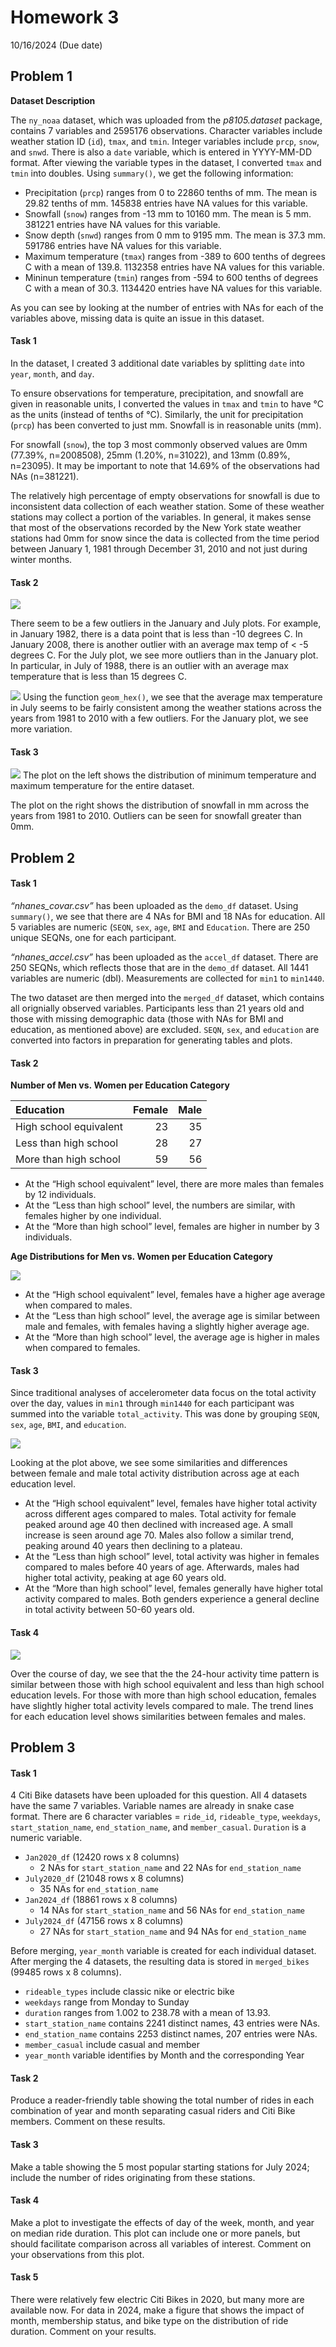 Homework 3
================
10/16/2024 (Due date)

## Problem 1

**Dataset Description**

The `ny_noaa` dataset, which was uploaded from the *p8105.dataset*
package, contains 7 variables and 2595176 observations. Character
variables include weather station ID (`id`), `tmax`, and `tmin`. Integer
variables include `prcp`, `snow`, and `snwd`. There is also a `date`
variable, which is entered in YYYY-MM-DD format. After viewing the
variable types in the dataset, I converted `tmax` and `tmin` into
doubles. Using `summary()`, we get the following information:

- Precipitation (`prcp`) ranges from 0 to 22860 tenths of mm. The mean
  is 29.82 tenths of mm. 145838 entries have NA values for this
  variable.
- Snowfall (`snow`) ranges from -13 mm to 10160 mm. The mean is 5 mm.
  381221 entries have NA values for this variable.
- Snow depth (`snwd`) ranges from 0 mm to 9195 mm. The mean is 37.3 mm.
  591786 entries have NA values for this variable.
- Maximum temperature (`tmax`) ranges from -389 to 600 tenths of degrees
  C with a mean of 139.8. 1132358 entries have NA values for this
  variable.
- Mininun temperature (`tmin`) ranges from -594 to 600 tenths of degrees
  C with a mean of 30.3. 1134420 entries have NA values for this
  variable.

As you can see by looking at the number of entries with NAs for each of
the variables above, missing data is quite an issue in this dataset.

#### Task 1

In the dataset, I created 3 additional date variables by splitting
`date` into `year`, `month`, and `day`.

To ensure observations for temperature, precipitation, and snowfall are
given in reasonable units, I converted the values in `tmax` and `tmin`
to have °C as the units (instead of tenths of °C). Similarly, the unit
for precipitation (`prcp`) has been converted to just mm. Snowfall is in
reasonable units (mm).

For snowfall (`snow`), the top 3 most commonly observed values are 0mm
(77.39%, n=2008508), 25mm (1.20%, n=31022), and 13mm (0.89%, n=23095).
It may be important to note that 14.69% of the observations had NAs
(n=381221).

The relatively high percentage of empty observations for snowfall is due
to inconsistent data collection of each weather station. Some of these
weather stations may collect a portion of the variables. In general, it
makes sense that most of the observations recorded by the New York state
weather stations had 0mm for snow since the data is collected from the
time period between January 1, 1981 through December 31, 2010 and not
just during winter months.

#### Task 2

![](p8105_hw3_sjt2164_files/figure-gfm/two-panel%20plot-1.png)<!-- -->

There seem to be a few outliers in the January and July plots. For
example, in January 1982, there is a data point that is less than -10
degrees C. In January 2008, there is another outlier with an average max
temp of \< -5 degrees C. For the July plot, we see more outliers than in
the January plot. In particular, in July of 1988, there is an outlier
with an average max temperature that is less than 15 degrees C.

![](p8105_hw3_sjt2164_files/figure-gfm/geom_hex-1.png)<!-- --> Using the
function `geom_hex()`, we see that the average max temperature in July
seems to be fairly consistent among the weather stations across the
years from 1981 to 2010 with a few outliers. For the January plot, we
see more variation.

#### Task 3

![](p8105_hw3_sjt2164_files/figure-gfm/snowfall%20plot-1.png)<!-- -->
The plot on the left shows the distribution of minimum temperature and
maximum temperature for the entire dataset.

The plot on the right shows the distribution of snowfall in mm across
the years from 1981 to 2010. Outliers can be seen for snowfall greater
than 0mm.

## Problem 2

#### Task 1

*“nhanes_covar.csv”* has been uploaded as the `demo_df` dataset. Using
`summary()`, we see that there are 4 NAs for BMI and 18 NAs for
education. All 5 variables are numeric (`SEQN`, `sex`, `age`, `BMI` and
`Education`. There are 250 unique SEQNs, one for each participant.

*“nhanes_accel.csv”* has been uploaded as the `accel_df` dataset. There
are 250 SEQNs, which reflects those that are in the `demo_df` dataset.
All 1441 variables are numeric (dbl). Measurements are collected for
`min1` to `min1440`.

The two dataset are then merged into the `merged_df` dataset, which
contains all orignially observed variables. Participants less than 21
years old and those with missing demographic data (those with NAs for
BMI and education, as mentioned above) are excluded. `SEQN`, `sex`, and
`education` are converted into factors in preparation for generating
tables and plots.

#### Task 2

**Number of Men vs. Women per Education Category**

| Education              | Female | Male |
|:-----------------------|-------:|-----:|
| High school equivalent |     23 |   35 |
| Less than high school  |     28 |   27 |
| More than high school  |     59 |   56 |

- At the “High school equivalent” level, there are more males than
  females by 12 individuals.
- At the “Less than high school” level, the numbers are similar, with
  females higher by one individual.
- At the “More than high school” level, females are higher in number by
  3 individuals.

**Age Distributions for Men vs. Women per Education Category**

![](p8105_hw3_sjt2164_files/figure-gfm/age%20distribution-1.png)<!-- -->

- At the “High school equivalent” level, females have a higher age
  average when compared to males.
- At the “Less than high school” level, the average age is similar
  between male and females, with females having a slightly higher
  average age.
- At the “More than high school” level, the average age is higher in
  males when compared to females.

#### Task 3

Since traditional analyses of accelerometer data focus on the total
activity over the day, values in `min1` through `min1440` for each
participant was summed into the variable `total_activity`. This was done
by grouping `SEQN`, `sex`, `age`, `BMI`, and `education`.

![](p8105_hw3_sjt2164_files/figure-gfm/total%20activity-1.png)<!-- -->

Looking at the plot above, we see some similarities and differences
between female and male total activity distribution across age at each
education level.

- At the “High school equivalent” level, females have higher total
  activity across different ages compared to males. Total activity for
  female peaked around age 40 then declined with increased age. A small
  increase is seen around age 70. Males also follow a similar trend,
  peaking around 40 years then declining to a plateau.
- At the “Less than high school” level, total activity was higher in
  females compared to males before 40 years of age. Afterwards, males
  had higher total activity, peaking at age 60 years old.
- At the “More than high school” level, females generally have higher
  total activity compared to males. Both genders experience a general
  decline in total activity between 50-60 years old.

#### Task 4

![](p8105_hw3_sjt2164_files/figure-gfm/24-hr%20activity-1.png)<!-- -->

Over the course of day, we see that the the 24-hour activity time
pattern is similar between those with high school equivalent and less
than high school education levels. For those with more than high school
education, females have slightly higher total activity levels compared
to male. The trend lines for each education level shows similarities
between females and males.

## Problem 3

#### Task 1

4 Citi Bike datasets have been uploaded for this question. All 4
datasets have the same 7 variables. Variable names are already in snake
case format. There are 6 character variables = `ride_id`,
`rideable_type`, `weekdays`, `start_station_name`, `end_station_name`,
and `member_casual`. `Duration` is a numeric variable.

- `Jan2020_df` (12420 rows x 8 columns)
  - 2 NAs for `start_station_name` and 22 NAs for `end_station_name`
- `July2020_df` (21048 rows x 8 columns)
  - 35 NAs for `end_station_name`
- `Jan2024_df` (18861 rows x 8 columns)
  - 14 NAs for `start_station_name` and 56 NAs for `end_station_name`
- `July2024_df` (47156 rows x 8 columns)
  - 27 NAs for `start_station_name` and 94 NAs for `end_station_name`

Before merging, `year_month` variable is created for each individual
dataset. After merging the 4 datasets, the resulting data is stored in
`merged_bikes` (99485 rows x 8 columns).

- `rideable_types` include classic nike or electric bike
- `weekdays` range from Monday to Sunday
- `duration` ranges from 1.002 to 238.78 with a mean of 13.93.
- `start_station_name` contains 2241 distinct names, 43 entries were
  NAs.
- `end_station_name` contains 2253 distinct names, 207 entries were NAs.
- `member_casual` include casual and member
- `year_month` variable identifies by Month and the corresponding Year

#### Task 2

Produce a reader-friendly table showing the total number of rides in
each combination of year and month separating casual riders and Citi
Bike members. Comment on these results.

#### Task 3

Make a table showing the 5 most popular starting stations for July 2024;
include the number of rides originating from these stations.

#### Task 4

Make a plot to investigate the effects of day of the week, month, and
year on median ride duration. This plot can include one or more panels,
but should facilitate comparison across all variables of interest.
Comment on your observations from this plot.

#### Task 5

There were relatively few electric Citi Bikes in 2020, but many more are
available now. For data in 2024, make a figure that shows the impact of
month, membership status, and bike type on the distribution of ride
duration. Comment on your results.

